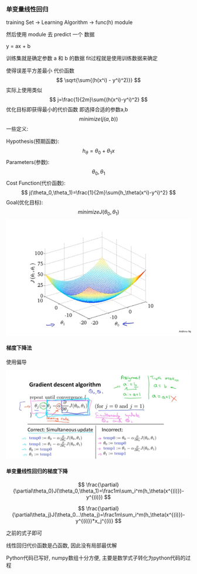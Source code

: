 ### 单变量线性回归



training Set -> Learning Algorithm -> func(h) module 

然后使用 module 去 predict 一个 数据

y = ax + b

训练集就是确定参数 a 和 b 的数据  fit过程就是使用训练数据来确定



使得误差平方差最小  代价函数
$$
\sqrt{\sum{(h(x^i) - y^i)^2)}}
$$
实际上使用类似
$$
j=\frac{1}{2m}\sum{(h(x^i)-y^i)^2}
$$
优化目标即获得最小的代价函数 即选择合适的参数a,b
$$
minimize(j(a,b))
$$
 一些定义:

Hypothesis(预期函数):
$$
h_{\theta}=\theta_{0}+\theta_1x
$$
Parameters(参数):
$$
\theta_0,\theta_1
$$
Cost Function(代价函数):
$$
j(\theta_0,\theta_1)=\frac{1}{2m}\sum{h_\theta(x^i)-y^i)^2}
$$
Goal(优化目标):
$$
minimizeJ(\theta_0,\theta_1)
$$
![img](2varImg.png)

#### 梯度下降法

使用偏导

![code](fakecode.png)

#### 单变量线性回归的梯度下降

$$
\frac{\partial}{\partial\theta_0}J(\theta_0,\theta_1)=\frac1m\sum_i^m(h_\theta(x^{(i)})-y^{(i)})
$$

$$
\frac{\partial}{\partial\theta_j}J(\theta_0...\theta_j)=\frac1m\sum_i^m(h_\theta(x^{(i)})-y^{(i)})*x_j^{(i)}
$$

之前的式子即可

线性回归代价函数是凸函数, 因此没有局部最优解

Python代码已写好, numpy数组十分方便, 主要是数学式子转化为python代码的过程